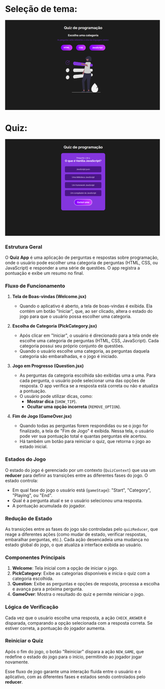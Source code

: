 # Seleção de tema:
![Selecao-de-tema](./public/quiz-print1.png)

# Quiz:
![Selecao-de-tema](./public/quiz-print2.png)

### **Estrutura Geral**
O **Quiz App** é uma aplicação de perguntas e respostas sobre programação, onde o usuário pode escolher uma categoria de perguntas (HTML, CSS, ou JavaScript) e responder a uma série de questões. O app registra a pontuação e exibe um resumo no final.

### **Fluxo de Funcionamento**

1. **Tela de Boas-vindas (Welcome.jsx)**
   - Quando o aplicativo é aberto, a tela de boas-vindas é exibida. Ela contém um botão "Iniciar", que, ao ser clicado, altera o estado do jogo para que o usuário possa escolher uma categoria.

2. **Escolha de Categoria (PickCategory.jsx)**
   - Após clicar em "Iniciar", o usuário é direcionado para a tela onde ele escolhe uma categoria de perguntas (HTML, CSS, JavaScript). Cada categoria possui seu próprio conjunto de questões.
   - Quando o usuário escolhe uma categoria, as perguntas daquela categoria são embaralhadas, e o jogo é iniciado.

3. **Jogo em Progresso (Question.jsx)**
   - As perguntas da categoria escolhida são exibidas uma a uma. Para cada pergunta, o usuário pode selecionar uma das opções de resposta. O app verifica se a resposta está correta ou não e atualiza a pontuação.
   - O usuário pode utilizar dicas, como:
     - **Mostrar dica** (`SHOW_TIP`).
     - **Ocultar uma opção incorreta** (`REMOVE_OPTION`).

4. **Fim de Jogo (GameOver.jsx)**
   - Quando todas as perguntas forem respondidas ou se o jogo for finalizado, a tela de "Fim de Jogo" é exibida. Nessa tela, o usuário pode ver sua pontuação total e quantas perguntas ele acertou.
   - Há também um botão para reiniciar o quiz, que retorna o jogo ao estado inicial.

### **Estados do Jogo**
O estado do jogo é gerenciado por um contexto (`QuizContext`) que usa um **reducer** para definir as transições entre as diferentes fases do jogo. O estado controla:
   - Em qual fase do jogo o usuário está (`gameStage`): "Start", "Category", "Playing", ou "End".
   - Qual é a pergunta atual e se o usuário selecionou uma resposta.
   - A pontuação acumulada do jogador.

### **Redução de Estado**
As transições entre as fases do jogo são controladas pelo `quizReducer`, que reage a diferentes ações (como mudar de estado, verificar respostas, embaralhar perguntas, etc.). Cada ação desencadeia uma mudança no estado global do jogo, o que atualiza a interface exibida ao usuário.

### **Componentes Principais**
1. **Welcome**: Tela inicial com a opção de iniciar o jogo.
2. **PickCategory**: Exibe as categorias disponíveis e inicia o quiz com a categoria escolhida.
3. **Question**: Exibe as perguntas e opções de resposta, processa a escolha e avança para a próxima pergunta.
4. **GameOver**: Mostra o resultado do quiz e permite reiniciar o jogo.

### **Lógica de Verificação**
Cada vez que o usuário escolhe uma resposta, a ação `CHECK_ANSWER` é disparada, comparando a opção selecionada com a resposta correta. Se estiver correta, a pontuação do jogador aumenta.

### **Reiniciar o Quiz**
Após o fim do jogo, o botão "Reiniciar" dispara a ação `NEW_GAME`, que redefine o estado do jogo para o início, permitindo ao jogador jogar novamente.

Esse fluxo de jogo garante uma interação fluida entre o usuário e o aplicativo, com as diferentes fases e estados sendo controlados pelo **reducer**.
